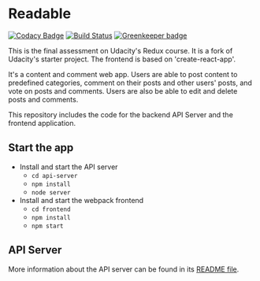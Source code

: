 # Readable

[![Codacy Badge](https://api.codacy.com/project/badge/Grade/f15b49d831714d5abd7cbf82e85b4f4e)](https://app.codacy.com/app/matsgm/reactnd-project-readable-starter?utm_source=github.com&utm_medium=referral&utm_content=matsgm/reactnd-project-readable-starter&utm_campaign=Badge_Grade_Dashboard) [![Build Status](https://travis-ci.org/matsgm/reactnd-project-readable-starter.svg?branch=master)](https://travis-ci.org/matsgm/reactnd-project-readable-starter) [![Greenkeeper badge](https://badges.greenkeeper.io/matsgm/reactnd-project-readable-starter.svg)](https://greenkeeper.io/)

This is the final assessment on Udacity's Redux course. It is a fork of Udacity's starter project. The frontend is based on 'create-react-app'.

It's a content and comment web app. Users are able to post content to predefined categories, comment on their posts and other users' posts, and vote on posts and comments. Users are also be able to edit and delete posts and comments.

This repository includes the code for the backend API Server and the frontend application.

## Start the app

* Install and start the API server
    - `cd api-server`
    - `npm install`
    - `node server`
* Install and start the webpack frontend
    - `cd frontend`
    - `npm install`
    - `npm start`

## API Server

More information about the API server can be found in its [README file](api-server/README.md).
